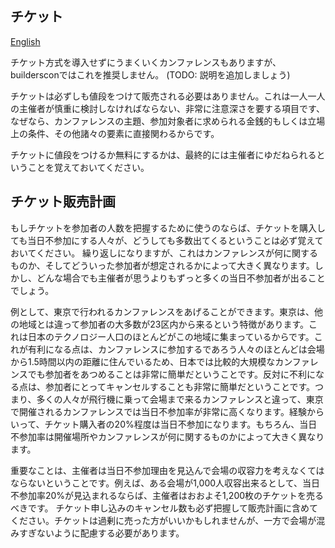 ## チケット

[English](../../HOWTO-Tickets.md)

チケット方式を導入せずにうまくいくカンファレンスもありますが、buildersconではこれを推奨しません。
(TODO: 説明を追加しましょう)

チケットは必ずしも値段をつけて販売される必要はありません。これは一人一人の主催者が慎重に検討しなければならない、非常に注意深さを要する項目です、なぜなら、カンファレンスの主題、参加対象者に求められる金銭的もしくは立場上の条件、その他諸々の要素に直接関わるからです。

チケットに値段をつけるか無料にするかは、最終的には主催者にゆだねられるということを覚えておいてください。

## チケット販売計画

もしチケットを参加者の人数を把握するために使うのならば、チケットを購入しても当日不参加にする人々が、どうしても多数出てくるということは必ず覚えておいてください。
繰り返しになりますが、これはカンファレンスが何に関するものか、そしてどういった参加者が想定されるかによって大きく異なります。しかし、どんな場合でも主催者が思うよりもずっと多くの当日不参加者が出ることでしょう。

例として、東京で行われるカンファレンスをあげることができます。東京は、他の地域とは違って参加者の大多数が23区内から来るという特徴があります。これは日本のテクノロジー人口のほとんどがこの地域に集まっているからです。これが有利になる点は、カンファレンスに参加するであろう人々のほとんどは会場から1.5時間以内の距離に住んでいるため、日本では比較的大規模なカンファレンスでも参加者をあつめることは非常に簡単だということです。反対に不利になる点は、参加者にとってキャンセルすることも非常に簡単だということです。つまり、多くの人々が飛行機に乗って会場まで来るカンファレンスと違って、東京で開催されるカンファレンスでは当日不参加率が非常に高くなります。経験からいって、チケット購入者の20%程度は当日不参加になります。もちろん、当日不参加率は開催場所やカンファレンスが何に関するものかによって大きく異なります。

重要なことは、主催者は当日不参加理由を見込んで会場の収容力を考えなくてはならないということです。例えば、ある会場が1,000人収容出来るとして、当日不参加率20%が見込まれるならば、主催者はおおよそ1,200枚のチケットを売るべきです。 チケット申し込みのキャンセル数も必ず把握して販売計画に含めてください。チケットは過剰に売った方がいいかもしれませんが、一方で会場が混みすぎないように配慮する必要があります。
